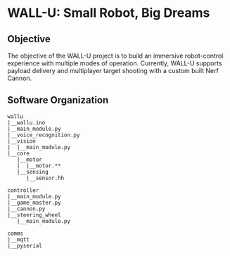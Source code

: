 # WALL-U: Small Robot, Big Dreams

## Objective
The objective of the WALL-U project is to build an immersive robot-control experience with multiple modes of operation. Currently, WALL-U supports payload delivery and multiplayer target shooting with a custom built Nerf Cannon.

## Software Organization
```
wallu
|__wallu.ino
|__main_module.py
|__voice_recognition.py
|__vision
|  |__main_module.py
|__core
   |__motor
   |  |__motor.**
   |__sensing
      |__sensor.hh

controller
|__main_module.py
|__game_master.py
|__cannon.py
|__steering_wheel
   |__main_module.py

comms
|__mqtt
|__pyserial
```
